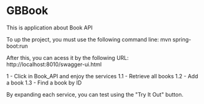# GBBook
This is application about Book API

To up the project, you must use the following command line:
mvn spring-boot:run

After this, you can acess it by the following URL:
http://localhost:8010/swagger-ui.html

1 - Click in Book_API and enjoy the services
1.1 - Retrieve all books
1.2 - Add a book
1.3 - Find a book by ID

By expanding each service, you can test using the "Try It Out" button.  
